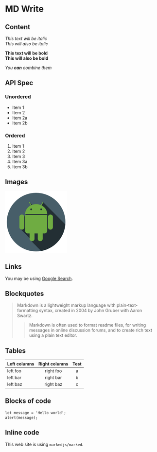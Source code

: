 # MD Write

## Content

*This text will be italic*  
_This will also be italic_

**This text will be bold**  
__This will also be bold__

_You **can** combine them_

## API Spec

### Unordered

* Item 1
* Item 2
* Item 2a
* Item 2b

### Ordered

1. Item 1
1. Item 2
1. Item 3
  1. Item 3a
  1. Item 3b

## Images

![This is a alt text.](/icon.png "This is a sample image.")

## Links

You may be using [Google Search](https://google.com.tw).

## Blockquotes

> Markdown is a lightweight markup language with plain-text-formatting syntax, created in 2004 by John Gruber with Aaron Swartz.
>
>> Markdown is often used to format readme files, for writing messages in online discussion forums, and to create rich text using a plain text editor.

## Tables

| Left columns  | Right columns |Test |
| ------------- |:-------------:|:---:|
| left foo      | right foo     |a    |
| left bar      | right bar     |b    |
| left baz      | right baz     |c    |

## Blocks of code

```
let message = 'Hello world';
alert(message);
```

## Inline code

This web site is using `markedjs/marked`.
